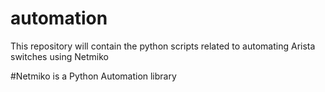 # automation
This repository will contain the python scripts related to automating Arista switches using Netmiko

#Netmiko is a Python Automation library
